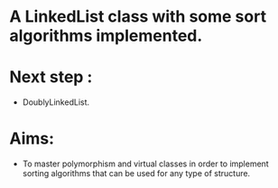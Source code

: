 # A LinkedList class with some sort algorithms implemented.

# Next step : 
- DoublyLinkedList.  
# Aims: 
- To master polymorphism and virtual classes in order to implement sorting algorithms that can be used for any type of structure.
